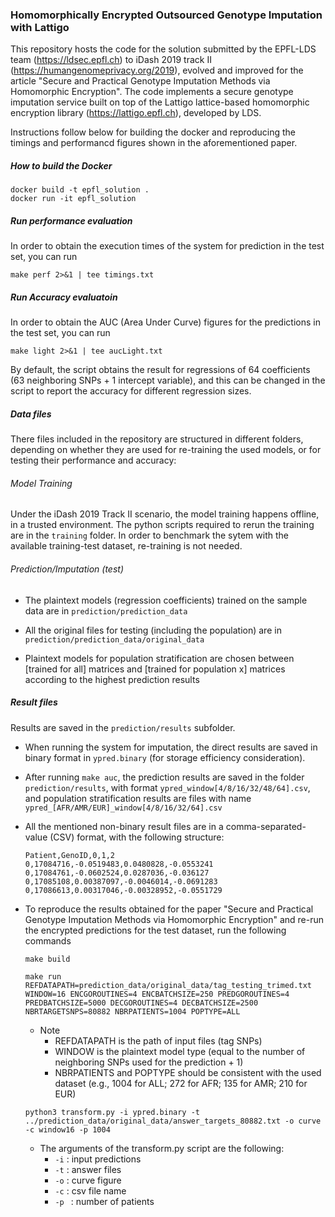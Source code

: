 ### Homomorphically Encrypted Outsourced Genotype Imputation with Lattigo
This repository hosts the code for the solution submitted by the EPFL-LDS team (https://ldsec.epfl.ch) to iDash 2019 track II (https://humangenomeprivacy.org/2019), evolved and improved for the article "Secure and Practical Genotype Imputation Methods via Homomorphic Encryption". The code implements a secure genotype imputation service built on top of the Lattigo lattice-based homomorphic encryption library (https://lattigo.epfl.ch), developed by LDS.

Instructions follow below for building the docker and reproducing the timings and performancd figures shown in the aforementioned paper.

##### How to build the Docker

```
docker build -t epfl_solution .
docker run -it epfl_solution
```

##### Run performance evaluation

In order to obtain the execution times of the system for prediction in the test set, you can run

```
make perf 2>&1 | tee timings.txt
```

##### Run Accuracy evaluatoin

In order to obtain the AUC (Area Under Curve) figures for the predictions in the test set, you can run 
```
make light 2>&1 | tee aucLight.txt
```
By default, the script obtains the result for regressions of 64 coefficients (63 neighboring SNPs + 1 intercept variable), and this can be changed in the script to report the accuracy for different regression sizes.


##### Data files
There files included in the repository are structured in different folders, depending on whether they are used for re-training the used models, or for testing their performance and accuracy:

###### Model Training
Under the iDash 2019 Track II scenario, the model training happens offline, in a trusted environment. The python scripts required to rerun the training are in the `training` folder. In order to benchmark the sytem with the available training-test dataset, re-training is not needed.

###### Prediction/Imputation (test)
- The plaintext models (regression coefficients) trained on the sample data are in `prediction/prediction_data`
- All the original files for testing (including the population) are in `prediction/prediction_data/original_data`

-  Plaintext models for population stratification are chosen between [trained for all] matrices and [trained for population x] matrices according to the highest prediction results 

##### Result files
Results are saved in the `prediction/results` subfolder.

- When running the system for imputation, the direct results are saved in binary format in `ypred.binary` (for storage efficiency consideration).

- After running `make auc`, the prediction results are saved in the folder `prediction/results`, with format `ypred_window[4/8/16/32/48/64].csv`, and population stratification results are files with name `ypred_[AFR/AMR/EUR]_window[4/8/16/32/64].csv`

- All the mentioned non-binary result files are in a comma-separated-value (CSV) format, with the following structure:

  ```
  Patient,GenoID,0,1,2
  0,17084716,-0.0519483,0.0480828,-0.0553241
  0,17084761,-0.0602524,0.0287036,-0.036127
  0,17085108,0.00387097,-0.0046014,-0.0691283
  0,17086613,0.00317046,-0.00328952,-0.0551729
  ```

- To reproduce the results obtained for the paper "Secure and Practical Genotype Imputation Methods via Homomorphic Encryption" and re-run the encrypted predictions for the test dataset, run the following commands 

  ```
  make build
  ```

  ```
  make run REFDATAPATH=prediction_data/original_data/tag_testing_trimed.txt WINDOW=16 ENCGOROUTINES=4 ENCBATCHSIZE=250 PREDGOROUTINES=4 PREDBATCHSIZE=5000 DECGOROUTINES=4 DECBATCHSIZE=2500 NBRTARGETSNPS=80882 NBRPATIENTS=1004 POPTYPE=ALL
  ```

  - Note
    - REFDATAPATH is the path of input files (tag SNPs)
    - WINDOW is the plaintext model type (equal to the number of neighboring SNPs used for the prediction + 1)
    - NBRPATIENTS and POPTYPE should be consistent with the used dataset (e.g., 1004 for ALL; 272 for AFR; 135 for AMR; 210 for EUR)

  ```
  python3 transform.py -i ypred.binary -t ../prediction_data/original_data/answer_targets_80882.txt -o curve -c window16 -p 1004
  ```

  - The arguments of the transform.py script are the following: 
    - `-i` : input predictions
    - `-t` : answer files
    - `-o` : curve figure
    - `-c` : csv file name
    - `-p ` : number of patients 
